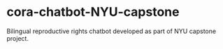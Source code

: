 # cora-chatbot-NYU-capstone
Bilingual reproductive rights chatbot developed as part of NYU capstone project.
